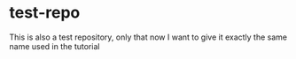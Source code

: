 test-repo
=========

This is also a test repository, only that now I want to give it exactly the same name used in the tutorial

